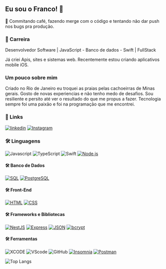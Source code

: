 
## Eu sou o Franco! 👋
💬 Commitando café, fazendo merge com o código e tentando não dar push nos bugs pra produção.

### 🚀 Carreira
Desenvolvedor Software | JavaScript - Banco de dados - Swift | FullStack

Já criei Apis, sites e sistemas web. Recentemente estou criando aplicativos mobile iOS.

### Um pouco sobre mim
Criado no Rio de Janeiro eu troquei as praias pelas cachoeirras de Minas gerais. Gosto de novas experiencias e não tenho medo de desafios. Sou resiliente e persito até ver o resultado do que me propus a fazer. Tecnologia sempre foi uma paixão e foi na programação que me encontrei.

### 🔗 Links

[![linkedin](https://img.shields.io/badge/linkedin-0A66C2?style=for-the-badge&logo=linkedin&logoColor=white)](https://www.linkedin.com/in/rafa-franco/)
[![Instagram](https://img.shields.io/badge/Instagram-E4405F?style=for-the-badge&logo=instagram&logoColor=white)](https://instagram.com/franco_programador)


### 🛠 Linguagens
![Javascript](https://img.shields.io/badge/JavaScript-323330?style=for-the-badge&logo=javascript&logoColor=F7DF1E)
![TypeScript](https://img.shields.io/badge/TypeScript-3178C6?style=for-the-badge&logo=typescript&logoColor=white) 
![Swift](https://img.shields.io/badge/Swift-FA7343?style=for-the-badge&logo=swift&logoColor=white)
[![Node.js](https://img.shields.io/badge/Node.js-339933?style=for-the-badge&logo=node.js&logoColor=white)](https://nodejs.org/)


#### 🛠 Banco de Dados
[![SQL](https://img.shields.io/badge/SQL-003366?style=for-the-badge&logo=sql&logoColor=white)](https://www.w3schools.com/sql/)
[![PostgreSQL](https://img.shields.io/badge/PostgreSQL-336791?style=for-the-badge&logo=postgresql&logoColor=white)](https://www.postgresql.org/)

#### 🛠 Front-End
[![HTML](https://img.shields.io/badge/HTML-E34F26?style=for-the-badge&logo=html5&logoColor=white)](https://developer.mozilla.org/en-US/docs/Web/HTML)
[![CSS](https://img.shields.io/badge/CSS-1572B6?style=for-the-badge&logo=css3&logoColor=white)](https://developer.mozilla.org/en-US/docs/Web/CSS)

#### 🛠 Frameworks e Bibliotecas
[![NestJS](https://img.shields.io/badge/NestJS-E0234E?style=for-the-badge&logo=nestjs&logoColor=white)](https://nestjs.com/)
[![Express](https://img.shields.io/badge/Express-000000?style=for-the-badge&logo=express&logoColor=white)](https://expressjs.com/)
[![JSON](https://img.shields.io/badge/JSON-000000?style=for-the-badge&logo=json&logoColor=white)](https://www.json.org/)
[![bcrypt](https://img.shields.io/badge/bcrypt-2A2866?style=for-the-badge&logo=npm&logoColor=white)](https://www.npmjs.com/package/bcrypt)


#### 🛠 Ferramentas
![XCODE](https://img.shields.io/badge/Xcode-007ACC?style=for-the-badge&logo=Xcode&logoColor=white)
![VScode](https://img.shields.io/badge/Visual_Studio_Code-0078D4?style=for-the-badge&logo=visual%20studio%20code&logoColor=white)
![GitHub](https://img.shields.io/badge/GitHub-100000?style=for-the-badge&logo=github&logoColor=white)
[![Insomnia](https://img.shields.io/badge/Insomnia-5849BE?style=for-the-badge&logo=insomnia&logoColor=white)](https://insomnia.rest/)
[![Postman](https://img.shields.io/badge/Postman-FF6C37?style=for-the-badge&logo=postman&logoColor=white)](https://www.postman.com/)


![Top Langs](https://github-readme-stats.vercel.app/api/top-langs/?username=rfrancodev&layout=compact)
